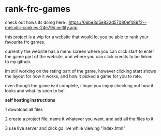 # rank-frc-games

check out hows its doing here : https://66be3d5e832d57080ef489f2--melodic-conkies-24e79d.netlify.app

this project is a wip for a website that would let you be able to rank your favourite frc games. 

currently the website has a menu screen where you can click start to enter the game part of the website, and where you can click credits to be linked to my github. 

im still working on the rating part of the game, however clicking start shows the layout for how it works, and how it picked a game for you to rate.

even though the game isnt complete, i hope you enjoy checking out how it looks and what its soon to be!

**self hosting instructions**

1 download all files

2 create a project file, name it whatever you want, and add all the files to it

3 use live server and click go live while viewing "index.html"

